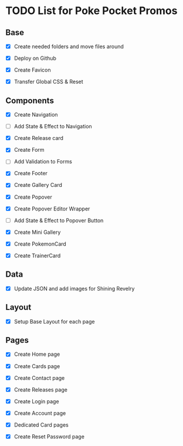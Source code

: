# TODO List for Poke Pocket Promos

## Base

- [x] Create needed folders and move files around

- [x] Deploy on Github

- [x] Create Favicon

- [x] Transfer Global CSS & Reset

## Components

- [x] Create Navigation

- [ ] Add State & Effect to Navigation

- [x] Create Release card

- [x] Create Form

- [ ] Add Validation to Forms

- [x] Create Footer

- [x] Create Gallery Card

- [x] Create Popover

- [x] Create Popover Editor Wrapper

- [ ] Add State & Effect to Popover Button

- [x] Create Mini Gallery

- [x] Create PokemonCard

- [x] Create TrainerCard

## Data

- [x] Update JSON and add images for Shining Revelry

## Layout

- [x] Setup Base Layout for each page

## Pages

- [x] Create Home page

- [x] Create Cards page

- [x] Create Contact page

- [x] Create Releases page

- [x] Create Login page

- [x] Create Account page

- [x] Dedicated Card pages

- [x] Create Reset Password page
